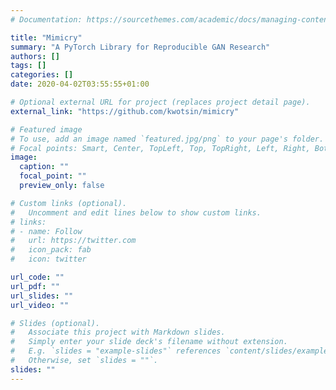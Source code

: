 ```yaml
---
# Documentation: https://sourcethemes.com/academic/docs/managing-content/

title: "Mimicry"
summary: "A PyTorch Library for Reproducible GAN Research"
authors: []
tags: []
categories: []
date: 2020-04-02T03:55:55+01:00

# Optional external URL for project (replaces project detail page).
external_link: "https://github.com/kwotsin/mimicry"

# Featured image
# To use, add an image named `featured.jpg/png` to your page's folder.
# Focal points: Smart, Center, TopLeft, Top, TopRight, Left, Right, BottomLeft, Bottom, BottomRight.
image:
  caption: ""
  focal_point: ""
  preview_only: false

# Custom links (optional).
#   Uncomment and edit lines below to show custom links.
# links:
# - name: Follow
#   url: https://twitter.com
#   icon_pack: fab
#   icon: twitter

url_code: ""
url_pdf: ""
url_slides: ""
url_video: ""

# Slides (optional).
#   Associate this project with Markdown slides.
#   Simply enter your slide deck's filename without extension.
#   E.g. `slides = "example-slides"` references `content/slides/example-slides.md`.
#   Otherwise, set `slides = ""`.
slides: ""
---
```

